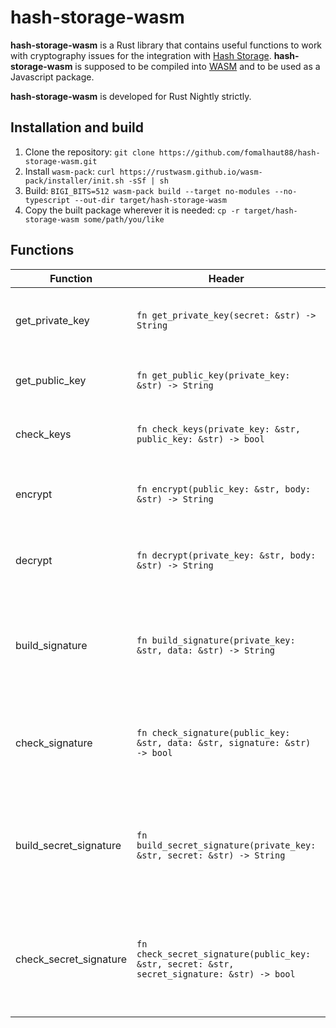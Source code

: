 # hash-storage-wasm

**hash-storage-wasm** is a Rust library that contains useful functions to work with cryptography issues for the integration with [Hash Storage](https://github.com/fomalhaut88/hash-storage). **hash-storage-wasm** is supposed to be compiled into [WASM](https://en.wikipedia.org/wiki/WebAssembly) and to be used as a Javascript package.

**hash-storage-wasm** is developed for Rust Nightly strictly.

## Installation and build

1. Clone the repository: ```git clone https://github.com/fomalhaut88/hash-storage-wasm.git```
2. Install `wasm-pack`: ```curl https://rustwasm.github.io/wasm-pack/installer/init.sh -sSf | sh```
3. Build: ```BIGI_BITS=512 wasm-pack build --target no-modules --no-typescript --out-dir target/hash-storage-wasm```
4. Copy the built package wherever it is needed: ```cp -r target/hash-storage-wasm some/path/you/like```

## Functions

| Function | Header | Description |
|---|---|---|
| get_private_key | `fn get_private_key(secret: &str) -> String` | Generate a 256-bit private key by the given secret phrase. |
| get_public_key | `fn get_public_key(private_key: &str) -> String` | Get the public key by the given private key. |
| check_keys | `fn check_keys(private_key: &str, public_key: &str) -> bool` | Check whether private and public keys correspond. |
| encrypt | `fn encrypt(public_key: &str, body: &str) -> String` | Encrypt the given body using [ElGamal encryption algorithm](https://en.wikipedia.org/wiki/ElGamal_encryption). |
| decrypt | `fn decrypt(private_key: &str, body: &str) -> String` | Decrypt the given body using [ElGamal encryption algorithm](https://en.wikipedia.org/wiki/ElGamal_encryption). |
| build_signature | `fn build_signature(private_key: &str, data: &str) -> String` | Build a signature for the given data according to [ECDSA](https://en.wikipedia.org/wiki/Elliptic_Curve_Digital_Signature_Algorithm). As a hash function [SHA-256](https://en.wikipedia.org/wiki/SHA-2) is used. |
| check_signature | `fn check_signature(public_key: &str, data: &str, signature: &str) -> bool` | Check whether the signature is valid according to [ECDSA](https://en.wikipedia.org/wiki/Elliptic_Curve_Digital_Signature_Algorithm). As a hash function [SHA-256](https://en.wikipedia.org/wiki/SHA-2) is used. |
| build_secret_signature | `fn build_secret_signature(private_key: &str, secret: &str) -> String` | Same as `build_signature` but the hash function is not applied. **secret** must be a HEX representation of a 256-bin integer number. |
| check_secret_signature | `fn check_secret_signature(public_key: &str, secret: &str, secret_signature: &str) -> bool` | Same as `check_signature` but the hash function is not applied. **secret** must be a HEX representation of a 256-bin integer number. |
